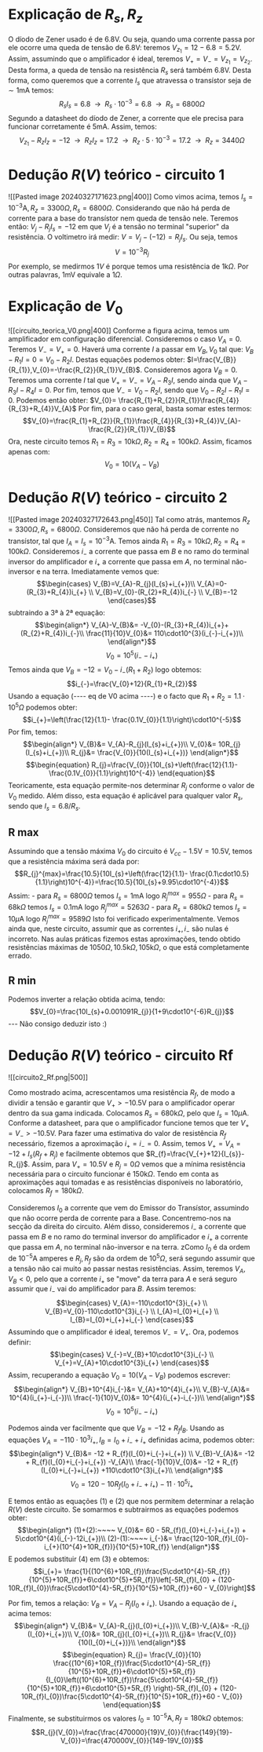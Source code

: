 # Explicação de $R_{s},R_{z}$
O díodo de Zener usado é de 6.8V. Ou seja, quando uma corrente passa por ele ocorre uma queda de tensão de 6.8V: teremos $V_{z_{1}}=12-6.8=5.2\text{V}$. Assim, assumindo que o amplificador é ideal, teremos $V_{+}=V_{-}=V_{z_{1}}=V_{z_{2}}$.
Desta forma, a queda de tensão na resistência $R_{s}$ será também 6.8V. Desta forma, como queremos que a corrente $I_{s}$ que atravessa o transístor seja de $\sim1\text{mA}$ temos:
$$R_{s}I_{s}=6.8~~\to~~R_{s}\cdot10^{-3}=6.8~~\to~~ R_{s}=6800\Omega$$
Segundo a datasheet do díodo de Zener, a corrente que ele precisa para funcionar corretamente é $5\text{mA}$. Assim, temos:
$$V_{z_{1}}-R_{z}I_{z}=-12~~\to~~ R_{z}I_{z}=17.2~~\to~~ R_{z}\cdot 5\cdot10^{-3}=17.2~~\to~~R_{z}=3440\Omega$$

# Dedução $R(V)$ teórico - circuito 1
![[Pasted image 20240327171623.png|400]]
Como vimos acima, temos $I_{s}=10^{-3}\text{A},R_{z}=3300\Omega,R_{s}=6800\Omega$. Considerando que não há perda de corrente para a base do transístor nem queda de tensão nele. Teremos então: $V_{j}-R_{j}I_{s}=-12$ em que $V_{j}$ é a tensão no terminal "superior" da resistência. O voltimetro irá medir: $V=V_{j}-(-12)=R_{j}I_{s}$. Ou seja, temos $$V=10^{-3}R_{j}$$
Por exemplo, se medirmos $1V$ é porque temos uma resistência de $1\text{k}\Omega$. Por outras palavras, 1mV equivale a 1$\Omega$.

# Explicação de $V_{0}$
![[circuito_teorica_V0.png|400]]
Conforme a figura acima, temos um amplificador em configuração diferencial.
Consideremos o caso $V_{A}=0$. Teremos $V_{-}=V_{+}=0$. Haverá uma corrente $I$ a passar em $V_{B},V_{0}$ tal que: $V_{B}-R_{1}I=0=V_{0}-R_{2}I$. Destas equações podemos obter: $I=\frac{V_{B}}{R_{1}},V_{0}=-\frac{R_{2}}{R_{1}}V_{B}$.
Consideremos agora $V_{B}=0$. Teremos uma corrente $I$ tal que $V_{+}=V_{-}=V_{A}-R_{3}I$, sendo ainda que $V_{A}-R_{3}I-R_{4}I=0$. Por fim, temos que $V_{-}=V_{0}-R_{2}I$, sendo que $V_{0}-R_{2}I-R_{1}I=0$. Podemos então obter: $V_{0}= \frac{R_{1}+R_{2}}{R_{1}}\frac{R_{4}}{R_{3}+R_{4}}V_{A}$
Por fim, para o caso geral, basta somar estes termos:
$$V_{0}=\frac{R_{1}+R_{2}}{R_{1}}\frac{R_{4}}{R_{3}+R_{4}}V_{A}-\frac{R_{2}}{R_{1}}V_{B}$$
Ora, neste circuito temos $R_{1}=R_{3}=10\text{k}\Omega,R_{2}=R_{4}=100\text{k}\Omega$. Assim, ficamos apenas com:
$$V_{0}=10(V_{A}-V_{B})$$

# Dedução $R(V)$ teórico - circuito 2
![[Pasted image 20240327172643.png|450]]
Tal como atrás, mantemos $R_{z}=3300\Omega,R_{s}=6800\Omega$. Consideremos que não há perda de corrente no transístor, tal que $I_{A}=I_{s}=10^{-3}\text{A}$. Temos ainda $R_{1}=R_{3}=10\text{k}\Omega,R_{2}=R_{4}=100\text{k}\Omega$. Consideremos $i_{-}$ a corrente que passa em $B$ e no ramo do terminal inversor do amplificador e $i_{+}$ a corrente que passa em $A$, no terminal não-inversor e na terra. 
Imediatamente vemos que:
$$\begin{cases}
V_{B}=V_{A}-R_{j}(I_{s}+i_{+})\\
V_{A}=0-(R_{3}+R_{4})i_{+} \\
V_{B}=V_{0}-(R_{2}+R_{4})i_{-} \\
V_{B}=-12
\end{cases}$$
subtraindo a 3ª à 2ª equação:
$$\begin{align*}
V_{A}-V_{B}&= -V_{0}-(R_{3}+R_{4})i_{+}+(R_{2}+R_{4})i_{-}\\
\frac{11}{10}V_{0}&= 110\cdot10^{3}(i_{-}-i_{+})\\
\end{align*}$$
$$\begin{equation}
V_{0}= 10^{5}(i_{-}-i_{+})
\end{equation}$$
Temos ainda que $V_{B}=-12=V_{0}-i_{-}(R_{1}+R_{2})$ logo obtemos: $$i_{-}=\frac{V_{0}+12}{R_{1}+R_{2}}$$
Usando a equação (---- eq de V0 acima ----) e o facto que $R_{1}+R_{2}=1.1\cdot10^{5}\Omega$ podemos obter: $$i_{+}=\left(\frac{12}{1.1}- \frac{0.1V_{0}}{1.1}\right)\cdot10^{-5}$$
Por fim, temos:
$$\begin{align*}
V_{B}&= V_{A}-R_{j}(I_{s}+i_{+})\\
V_{0}&= 10R_{j}(I_{s}+i_{+})\\
R_{j}&= \frac{V_{0}}{10(I_{s}+i_{+})}
\end{align*}$$
$$\begin{equation}
R_{j}=\frac{V_{0}}{10I_{s}+\left(\frac{12}{1.1}- \frac{0.1V_{0}}{1.1}\right)10^{-4}}
\end{equation}$$
Teoricamente, esta equação permite-nos determinar $R_{j}$ conforme o valor de $V_{0}$ medido. Além disso, esta equação é aplicável para qualquer valor $R_{s}$, sendo que $I_{s}=6.8/R_{s}$.

## R max
Assumindo que a tensão máxima $V_{0}$ do circuito é $V_{cc}-1.5\text{V}=10.5\text{V}$, temos que a resistência máxima será dada por:
$$R_{j}^{max}=\frac{10.5}{10I_{s}+\left(\frac{12}{1.1}- \frac{0.1\cdot10.5}{1.1}\right)10^{-4}}=\frac{10.5}{10I_{s}+9.95\cdot10^{-4}}$$
Assim:
    - para $R_{s}=6800\Omega$ temos $I_{s}=1\text{mA}$ logo $R_{j}^{max}=955\Omega$ 
    - para $R_{s}=68\text{k}\Omega$ temos $I_{s}=0.1\text{mA}$ logo $R_{j}^{max}=5263\Omega$ 
    - para $R_{s}=680\text{k}\Omega$ temos $I_{s}=10\mu\text{A}$ logo $R_{j}^{max}=9589\Omega$ 
Isto foi verificado experimentalmente. Vemos ainda que, neste circuito, assumir que as correntes $i_{+},i_{-}$ são nulas é incorreto. Nas aulas práticas fizemos estas aproximações, tendo obtido resistências máximas de $1050\Omega,10.5\text{k}\Omega,105\text{k}\Omega$, o que está completamente errado.

## R min
Podemos inverter a relação obtida acima, tendo:
$$V_{0}=\frac{10I_{s}+0.001091R_{j}}{1+9\cdot10^{-6}R_{j}}$$
--- Não consigo deduzir isto :)

# Dedução $R(V)$ teórico - circuito Rf

![[circuito2_Rf.png|500]]

Como mostrado acima, acrescentamos uma resistência $R_{f}$, de modo a dividir a tensão e garantir que $V_{+}>-10.5\text{V}$ para o amplificador operar dentro da sua gama indicada. Colocamos $R_{s}=680\text{k}\Omega$, pelo que $I_{s}=10\mu\text{A}$.
Conforme a datasheet, para que o amplificador funcione temos que ter $V_{+}=V_{-}>-10.5\text{V}$. Para fazer uma estimativa do valor de resistência $R_{f}$ necessário, fizemos a aproximação $i_{+}=i_{-}=0$. Assim, temos $V_{+}=V_{A}=-12+I_{s}(R_{f}+R_{j})$ e facilmente obtemos que $R_{f}=\frac{V_{+}+12}{I_{s}}-R_{j}$. Assim, para $V_{+}=10.5\text{V}$ e $R_{j}=0\Omega$ vemos que a mínima resistência necessária para o circuito funcionar é $150\text{k}\Omega$. Tendo em conta as aproximações aqui tomadas e as resistências disponíveis no laboratório, colocamos $R_{f}=180\text{k}\Omega$.

Consideremos $I_{0}$ a corrente que vem do Emissor do Transístor, assumindo que não ocorre perda de corrente para a Base. Concentremo-nos na secção da direita do circuito. Além disso, consideremos $i_{-}$ a corrente que passa em $B$ e no ramo do terminal inversor do amplificador e $i_{+}$ a corrente que passa em $A$, no terminal não-inversor e na terra. 
zComo $I_{0}$ é da ordem de $10^{-5}\text{A}$ amperes e $R_{j},R_{f}$ são da ordem de $10^{5}\Omega$, será segundo assumir que a tensão não cai muito ao passar nestas resistências. Assim, teremos $V_{A},V_{B}<0$, pelo que a corrente $i_{+}$ se "move" da terra para $A$ e será seguro assumir que $i_{-}$ vai do amplificador para $B$. Assim teremos:
$$\begin{cases}
V_{A}=-110\cdot10^{3}i_{+} \\
V_{B}=V_{0}-110\cdot10^{3}i_{-} \\
I_{A}=I_{0}+i_{+} \\
I_{B}=I_{0}+i_{+}+i_{-}
\end{cases}$$
Assumindo que o amplificador é ideal, teremos $V_{-}=V_{+}$. Ora, podemos definir: $$\begin{cases}
V_{-}=V_{B}+10\cdot10^{3}i_{-} \\
V_{+}=V_{A}+10\cdot10^{3}i_{+}
\end{cases}$$
Assim, recuperando a equação $V_{0}=10(V_{A}-V_{B})$ podemos escrever:
$$\begin{align*}
V_{B}+10^{4}i_{-}&= V_{A}+10^{4}i_{+}\\
V_{B}-V_{A}&= 10^{4}(i_{+}-i_{-})\\
\frac{-1}{10}V_{0}&= 10^{4}(i_{+}-i_{-})\\
\end{align*}$$
$$\begin{equation}
V_{0}= 10^{5}(i_{-}-i_{+})
\end{equation}$$

Podemos ainda ver facilmente que que $V_{B}=-12+R_{f}I_{B}$. Usando as equações $V_{A}=-110\cdot10^{3}i_{+},I_{B}=I_{0}+i_{-}+i_{+}$ definidas acima, podemos obter:
$$\begin{align*}
V_{B}&= -12 + R_{f}(I_{0}+i_{-}+i_{+}) \\
V_{B}-V_{A}&= -12 + R_{f}(I_{0}+i_{-}+i_{+}) -V_{A}\\
\frac{-1}{10}V_{0}&= -12 + R_{f}(I_{0}+i_{-}+i_{+}) +110\cdot10^{3}i_{+}\\
\end{align*}$$
$$\begin{equation}
V_{0}= 120 - 10R_{f}(I_{0}+i_{-}+i_{+}) - 11\cdot10^{5}i_{+}
\end{equation}$$

E temos então as equações (1) e (2) que nos permitem determinar a relação $R(V)$ deste circuito. 
Se somarmos e subtrairmos as equações podemos obter:
$$\begin{align*}
(1)+(2):~~~~ V_{0}&= 60 - 5R_{f}(I_{0}+i_{-}+i_{+}) + 5\cdot10^{4}(i_{-}-12i_{+})\\
(2)-(1):~~~~ i_{-}&=  \frac{120-10R_{f}I_{0}- i_{+}(10^{4}+10R_{f})}{10^{5}+10R_{f}}
\end{align*}$$
E podemos substituir (4) em (3) e obtemos:
$$i_{+}= \frac{1}{(10^{6}+10R_{f})\frac{5\cdot10^{4}-5R_{f}}{10^{5}+10R_{f}}+6\cdot10^{5}+5R_{f}}\left[-5R_{f}I_{0} + (120-10R_{f}I_{0})\frac{5\cdot10^{4}-5R_{f}}{10^{5}+10R_{f}}+60 - V_{0}\right]$$

Por fim, temos a relação: $V_{B}=V_{A}-R_{j}(I_{0}+i_{+})$. Usando a equação de $i_{+}$ acima temos:
$$\begin{align*}
V_{B}&= V_{A}-R_{j}(I_{0}+i_{+})\\
V_{B}-V_{A}&= -R_{j}(I_{0}+i_{+})\\
V_{0}&= 10R_{j}(I_{0}+i_{+})\\
R_{j}&= \frac{V_{0}}{10(I_{0}+i_{+})}\\
\end{align*}$$
$$\begin{equation}
R_{j}= \frac{V_{0}}{10} \frac{(10^{6}+10R_{f})\frac{5\cdot10^{4}-5R_{f}}{10^{5}+10R_{f}}+6\cdot10^{5}+5R_{f}}{I_{0}\left((10^{6}+10R_{f})\frac{5\cdot10^{4}-5R_{f}}{10^{5}+10R_{f}}+6\cdot10^{5}+5R_{f} \right)-5R_{f}I_{0} + (120-10R_{f}I_{0})\frac{5\cdot10^{4}-5R_{f}}{10^{5}+10R_{f}}+60 - V_{0}}
\end{equation}$$
Finalmente, se substituirmos os valores $I_{0}=10^{-5}\text{A},R_{f}=180\text{k}\Omega$ obtemos:
$$R_{j}(V_{0})=\frac{\frac{470000}{19}V_{0}}{\frac{149}{19}-V_{0}}=\frac{470000V_{0}}{149-19V_{0}}$$

